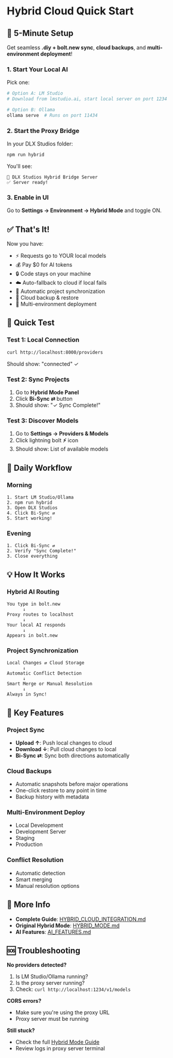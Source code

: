# Hybrid Cloud Quick Start

## 🚀 5-Minute Setup

Get seamless **.diy + bolt.new sync**, **cloud backups**, and **multi-environment deployment**!

### 1. Start Your Local AI

Pick one:

```bash
# Option A: LM Studio
# Download from lmstudio.ai, start local server on port 1234

# Option B: Ollama
ollama serve  # Runs on port 11434
```

### 2. Start the Proxy Bridge

In your DLX Studios folder:

```bash
npm run hybrid
```

You'll see:
```
🚀 DLX Studios Hybrid Bridge Server
✅ Server ready!
```

### 3. Enable in UI

Go to **Settings → Environment → Hybrid Mode** and toggle ON.

## ✅ That's It!

Now you have:
- ⚡ Requests go to YOUR local models
- 💰 Pay $0 for AI tokens
- 🔒 Code stays on your machine
- ☁️ Auto-fallback to cloud if local fails
- 🔄 Automatic project synchronization
- 💾 Cloud backup & restore
- 🚀 Multi-environment deployment

## 🧪 Quick Test

### Test 1: Local Connection
```bash
curl http://localhost:8000/providers
```
Should show: "connected" ✓

### Test 2: Sync Projects
1. Go to **Hybrid Mode Panel**
2. Click **Bi-Sync ⇄** button
3. Should show: "✓ Sync Complete!"

### Test 3: Discover Models
1. Go to **Settings → Providers & Models**
2. Click lightning bolt **⚡** icon
3. Should show: List of available models

## 🔄 Daily Workflow

### Morning
```
1. Start LM Studio/Ollama
2. npm run hybrid
3. Open DLX Studios
4. Click Bi-Sync ⇄
5. Start working!
```

### Evening
```
1. Click Bi-Sync ⇄
2. Verify "Sync Complete!"
3. Close everything
```

## 💡 How It Works

### Hybrid AI Routing
```
You type in bolt.new
      ↓
Proxy routes to localhost
      ↓
Your local AI responds
      ↓
Appears in bolt.new
```

### Project Synchronization
```
Local Changes ⇄ Cloud Storage
      ↓
Automatic Conflict Detection
      ↓
Smart Merge or Manual Resolution
      ↓
Always in Sync!
```

## 🎯 Key Features

### Project Sync
- **Upload ↑**: Push local changes to cloud
- **Download ↓**: Pull cloud changes to local
- **Bi-Sync ⇄**: Sync both directions automatically

### Cloud Backups
- Automatic snapshots before major operations
- One-click restore to any point in time
- Backup history with metadata

### Multi-Environment Deploy
- Local Development
- Development Server
- Staging
- Production

### Conflict Resolution
- Automatic detection
- Smart merging
- Manual resolution options

## 📖 More Info

- **Complete Guide**: [HYBRID_CLOUD_INTEGRATION.md](./HYBRID_CLOUD_INTEGRATION.md)
- **Original Hybrid Mode**: [HYBRID_MODE.md](./HYBRID_MODE.md)
- **AI Features**: [AI_FEATURES.md](./AI_FEATURES.md)

## 🆘 Troubleshooting

**No providers detected?**
1. Is LM Studio/Ollama running?
2. Is the proxy server running?
3. Check: `curl http://localhost:1234/v1/models`

**CORS errors?**
- Make sure you're using the proxy URL
- Proxy server must be running

**Still stuck?**
- Check the full [Hybrid Mode Guide](./HYBRID_MODE.md)
- Review logs in proxy server terminal
